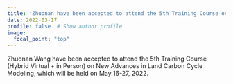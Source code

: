 ```yaml
---
title: 'Zhuonan have been accepted to attend the 5th Training Course on New Advances in Land Carbon Cycle Modeling'
date: 2022-03-17
profile: false  # Show author profile
image:
  focal_point: "top"
---
```


Zhuonan Wang have been accepted to attend the 5th Training Course (Hybrid Virtual + in Person) on New Advances in Land Carbon Cycle Modeling, which will be held on May 16-27, 2022.
